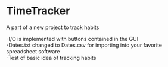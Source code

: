 # TimeTracker
A part of a new project to track habits

-I/O is implemented with buttons contained in the GUI<br>
-Dates.txt changed to Dates.csv for importing into your favorite spreadsheet software<br>
-Test of basic idea of tracking habits
